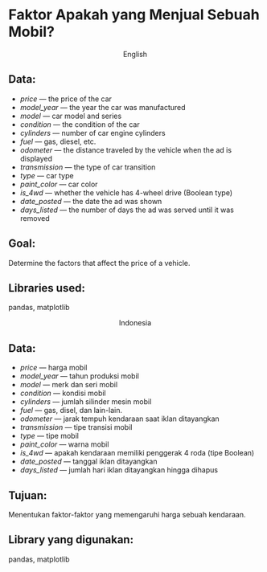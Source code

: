 # Faktor Apakah yang Menjual Sebuah Mobil?

<p align=center>
English

## Data:

- *price* — the price of the car
- *model_year* — the year the car was manufactured
- *model* — car model and series
- *condition* — the condition of the car
- *cylinders* — number of car engine cylinders
- *fuel* — gas, diesel, etc.
- *odometer* — the distance traveled by the vehicle when the ad is displayed
- *transmission* — the type of car transition
- *type* — car type
- *paint_color* — car color
- *is_4wd* — whether the vehicle has 4-wheel drive (Boolean type)
- *date_posted* — the date the ad was shown
- *days_listed* — the number of days the ad was served until it was removed


## Goal:

Determine the factors that affect the price of a vehicle.

## Libraries used:

pandas, matplotlib

<p align=center>
Indonesia

## Data:

- *price* — harga mobil
- *model_year* — tahun produksi mobil
- *model* — merk dan seri mobil
- *condition*  — kondisi mobil
- *cylinders* — jumlah silinder mesin mobil
- *fuel* — gas, disel, dan lain-lain.
- *odometer* — jarak tempuh kendaraan saat iklan ditayangkan  
- *transmission* — tipe transisi mobil
- *type* — tipe mobil
- *paint_color* — warna mobil
- *is_4wd* — apakah kendaraan memiliki penggerak 4 roda (tipe Boolean)
- *date_posted* — tanggal iklan ditayangkan 
- *days_listed* — jumlah hari iklan ditayangkan hingga dihapus 

## Tujuan:

Menentukan faktor-faktor yang memengaruhi harga sebuah kendaraan.

## Library yang digunakan:

pandas, matplotlib
